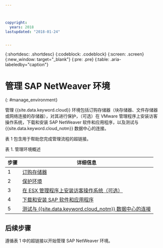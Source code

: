 ```yaml
---



copyright:
  years: 2018
lastupdated: "2018-01-24"


---
```


{:shortdesc: .shortdesc}
{:codeblock: .codeblock}
{:screen: .screen}
{:new_window: target="_blank"}
{:pre: .pre}
{:table: .aria-labeledby="caption"}

# 管理 SAP NetWeaver 环境
{: #manage_environment}

管理 {{site.data.keyword.cloud}} 环境包括订购存储器（块存储器、文件存储器或网络连接的存储器），对其进行保护，（可选）在 VMware 管理程序上安装访客操作系统，下载和安装 SAP NetWeaver 软件和应用程序，以及测试与 {{site.data.keyword.cloud_notm}} 数据中心的连接。

表 1 包含用于帮助您完成管理流程的超链接。

表 1. 管理环境概述

| 步骤| 详细信息|
| --- | --- |
| 1 | [订购存储器](/docs/infrastructure/sap-netweaver/sap-order-storage.html)|
| 2 | [保护环境](/docs/infrastructure/sap-netweaver/sap-secure-environment.html) |
| 3 | [在 ESX 管理程序上安装访客操作系统（可选）](/docs/infrastructure/sap-netweaver/sap-installing-guest-operating-system-VMware-deployments.html) |
| 4 | [下载和安装 SAP 软件和应用程序](/docs/infrastructure/sap-netweaver/sap-installing-SAP-landscape.html) |
| 5 | [测试与 {{site.data.keyword.cloud_notm}} 数据中心的连接](/docs/infrastructure/sap-netweaver/sap-testing-connectivity.html) |

## 后续步骤

遵循表 1 中的超链接以开始管理 SAP NetWeaver 环境。
